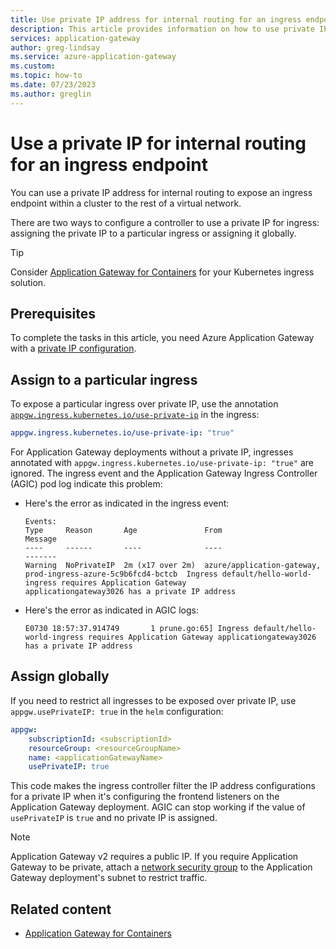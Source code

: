```yaml
---
title: Use private IP address for internal routing for an ingress endpoint
description: This article provides information on how to use private IPs for internal routing to expose the ingress endpoint within a cluster to the rest of the virtual network.
services: application-gateway
author: greg-lindsay
ms.service: azure-application-gateway
ms.custom:
ms.topic: how-to
ms.date: 07/23/2023
ms.author: greglin
---
```


# Use a private IP for internal routing for an ingress endpoint

You can use a private IP address for internal routing to expose an ingress endpoint within a cluster to the rest of a virtual network.

There are two ways to configure a controller to use a private IP for ingress: assigning the private IP to a particular ingress or assigning it globally.

> [!TIP]
> Consider [Application Gateway for Containers](for-containers/overview.md) for your Kubernetes ingress solution.

## Prerequisites

To complete the tasks in this article, you need Azure Application Gateway with a [private IP configuration](./configure-application-gateway-with-private-frontend-ip.md).

## Assign to a particular ingress

To expose a particular ingress over private IP, use the annotation [`appgw.ingress.kubernetes.io/use-private-ip`](./ingress-controller-annotations.md#use-private-ip) in the ingress:

```yaml
appgw.ingress.kubernetes.io/use-private-ip: "true"
```

For Application Gateway deployments without a private IP, ingresses annotated with `appgw.ingress.kubernetes.io/use-private-ip: "true"` are ignored. The ingress event and the Application Gateway Ingress Controller (AGIC) pod log indicate this problem:

- Here's the error as indicated in the ingress event:

    ```output
    Events:
    Type     Reason       Age               From                                                                     Message
    ----     ------       ----              ----                                                                     -------
    Warning  NoPrivateIP  2m (x17 over 2m)  azure/application-gateway, prod-ingress-azure-5c9b6fcd4-bctcb  Ingress default/hello-world-ingress requires Application Gateway
    applicationgateway3026 has a private IP address
    ```

- Here's the error as indicated in AGIC logs:

    ```output
    E0730 18:57:37.914749       1 prune.go:65] Ingress default/hello-world-ingress requires Application Gateway applicationgateway3026 has a private IP address
    ```

## Assign globally

If you need to restrict all ingresses to be exposed over private IP, use `appgw.usePrivateIP: true` in the `helm` configuration:

```yaml
appgw:
    subscriptionId: <subscriptionId>
    resourceGroup: <resourceGroupName>
    name: <applicationGatewayName>
    usePrivateIP: true
```

This code makes the ingress controller filter the IP address configurations for a private IP when it's configuring the frontend listeners on the Application Gateway deployment. AGIC can stop working if the value of `usePrivateIP` is `true` and no private IP is assigned.

> [!NOTE]
> Application Gateway v2 requires a public IP. If you require Application Gateway to be private, attach a [network security group](../virtual-network/network-security-groups-overview.md) to the Application Gateway deployment's subnet to restrict traffic.

## Related content

- [Application Gateway for Containers](for-containers/overview.md)
